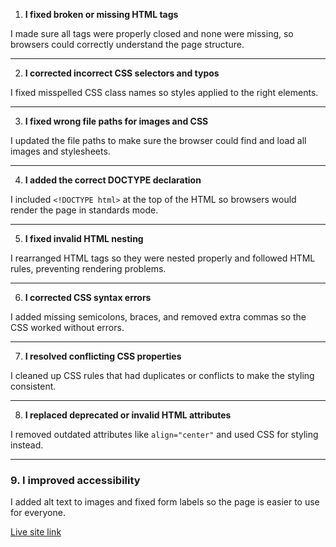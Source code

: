 1. **I fixed broken or missing HTML tags**

I made sure all tags were properly closed and none were missing, so browsers could correctly understand the page structure.

---

2. **I corrected incorrect CSS selectors and typos**

I fixed misspelled CSS class names so styles applied to the right elements.

---

3. **I fixed wrong file paths for images and CSS**

I updated the file paths to make sure the browser could find and load all images and stylesheets.

---

4. **I added the correct DOCTYPE declaration**

I included `<!DOCTYPE html>` at the top of the HTML so browsers would render the page in standards mode.

---

5. **I fixed invalid HTML nesting**

I rearranged HTML tags so they were nested properly and followed HTML rules, preventing rendering problems.

---

6. **I corrected CSS syntax errors**

I added missing semicolons, braces, and removed extra commas so the CSS worked without errors.

---

7. **I resolved conflicting CSS properties**

I cleaned up CSS rules that had duplicates or conflicts to make the styling consistent.

---

8. **I replaced deprecated or invalid HTML attributes**

I removed outdated attributes like `align="center"` and used CSS for styling instead.


---

### 9. **I improved accessibility**

I added alt text to images and fixed form labels so the page is easier to use for everyone.

[Live site link](https://cf-bit.github.io/debugging-html-css/)
